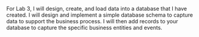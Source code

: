 For Lab 3, I will design, create, and load data into a database that I have created. 
I will design and implement a simple database schema to capture data to support the business process.
I will then add records to your database to capture the specific business entities and events.

